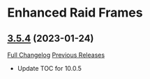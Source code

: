 # Enhanced Raid Frames

## [3.5.4](https://github.com/brittyazel/EnhancedRaidFrames/tree/3.5.4) (2023-01-24)
[Full Changelog](https://github.com/brittyazel/EnhancedRaidFrames/compare/3.5.3...3.5.4) [Previous Releases](https://github.com/brittyazel/EnhancedRaidFrames/releases)

- Update TOC for 10.0.5  
